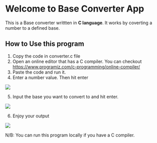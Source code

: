 # Welcome to Base Converter App
This is a Base converter writtten in **C language**. It works by coverting a number to a defined base.
## How to Use this program
1. Copy the code in converter.c file
2. Open an online editor that has a C compiler. You can checkout https://www.programiz.com/c-programming/online-compiler/
3. Paste the code and run it.
4.  Enter a number value. Then hit enter

![](https://i.postimg.cc/sXcPsk8P/Screenshot-2023-05-20-201724.png)

5. Input the base you want to convert to and hit enter.

![](https://i.postimg.cc/qRJxVFDh/Screenshot-2023-05-20-201935.png)

6. Enjoy your output

![](https://i.postimg.cc/Hx5ktTVG/Screenshot-2023-05-20-202003.png)

N/B: You can run this program locally if you have a C compiler.
